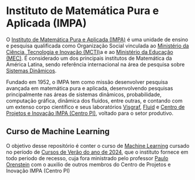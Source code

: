 <!DOCTYPE html>
<html lang="pt-br">  
  
<body>

<h1>Instituto de Matemática Pura e Aplicada (IMPA)</h1>

<p>O <a href="https://impa.br"> Instituto de Matemática Pura e Aplicada (IMPA)</a> é uma unidade de ensino e pesquisa qualificada como Organização Social vinculada ao <a href="https://www.gov.br/mcti/pt-br"> Ministério da Ciência, Tecnologia e Inovação (MCTI)</a>a e ao <a href="https://www.gov.br/mec/pt-br">Ministério da Educação (MEC)</a>. É considerado um dos principais institutos de Matemática da América Latina, sendo referência internacional na área de pesquisa sobre <a href="https://impa.br/pesquisa/sistemas-dinamicos-e-teoria-ergodica/">Sistemas Dinâmicos</a>.</p>

<p>Fundado em 1952, o IMPA tem como missão desenvolver pesquisa avançada em matemática pura e aplicada, desenvolvendo pesquisas principalmente nas áreas de sistemas dinâmicos, probabilidade, computação gráfica, dinâmica dos fluidos, entre outras, e contando com um extenso corpo científico e seus laboratórios <a href="https://www.visgraf.impa.br/home">Visgraf</a>, <a href="https://fluid.impa.br/Home">Fluid</a> e <a href="https://centropi.impa.br">Centro de Projetos e Inovação IMPA (Centro PI)</a>, voltado para o setor produtivo.</p>

<h2>Curso de Machine Learning</h2>

<p>O objetivo desse repositório é conter o curso de <a href="https://w3.impa.br/~pauloo/teaching/ml/"> Machine Learning</a> cursado no período de <a href="https://impa.br/ensino/programacao-de-disciplinas/">Cursos de Verão do ano de 2024</a>, que o instituto fornece em todo periodo de recesso, cuja fora ministrado pelo professor <a href="https://w3.impa.br/~pauloo/"> Paulo Orenstein</a> com o auxilio de outros membros do Centro de Projetos e Inovação IMPA (Centro PI)</p>

</body>
</html>
